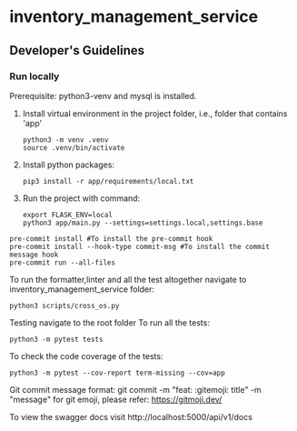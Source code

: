 # inventory_management_service

## Developer's Guidelines
### Run locally
Prerequisite: python3-venv and mysql is installed.

1. Install virtual environment in the project folder, i.e., folder that contains 'app'
    ```shell
    python3 -m venv .venv
    source .venv/bin/activate
    ```
2. Install python packages:
    ```shell
    pip3 install -r app/requirements/local.txt
    ```
3. Run the project with command:
    ```shell
    export FLASK_ENV=local
    python3 app/main.py --settings=settings.local,settings.base
    ```

```shell
pre-commit install #To install the pre-commit hook
pre-commit install --hook-type commit-msg #To install the commit message hook
pre-commit run --all-files
```


To run the formatter,linter and all the test altogether navigate to inventory_management_service folder:

```shell
python3 scripts/cross_os.py
```

Testing
navigate to the root folder
To run all the tests:
```shell
python3 -m pytest tests
```

To check the code coverage of the tests:
```shell
python3 -m pytest --cov-report term-missing --cov=app
```
Git commit message format: git commit -m "feat: :gitemoji: title" -m "message"
for git emoji, please refer: https://gitmoji.dev/

To view the swagger docs visit http://localhost:5000/api/v1/docs
